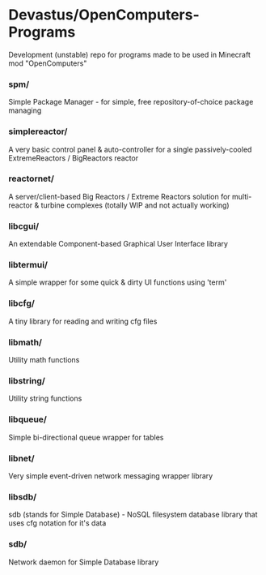 # Devastus/OpenComputers-Programs
Development (unstable) repo for programs made to be used in Minecraft mod "OpenComputers"

### spm/
Simple Package Manager - for simple, free repository-of-choice package managing

### simplereactor/
A very basic control panel & auto-controller for a single passively-cooled ExtremeReactors / BigReactors reactor

### reactornet/
A server/client-based Big Reactors / Extreme Reactors solution for multi-reactor & turbine complexes (totally WIP and not actually working)

### libcgui/
An extendable Component-based Graphical User Interface library

### libtermui/
A simple wrapper for some quick & dirty UI functions using 'term'

### libcfg/
A tiny library for reading and writing cfg files

### libmath/
Utility math functions

### libstring/
Utility string functions

### libqueue/
Simple bi-directional queue wrapper for tables

### libnet/
Very simple event-driven network messaging wrapper library

### libsdb/
sdb (stands for Simple Database) - NoSQL filesystem database library that uses cfg notation for it's data

### sdb/
Network daemon for Simple Database library
